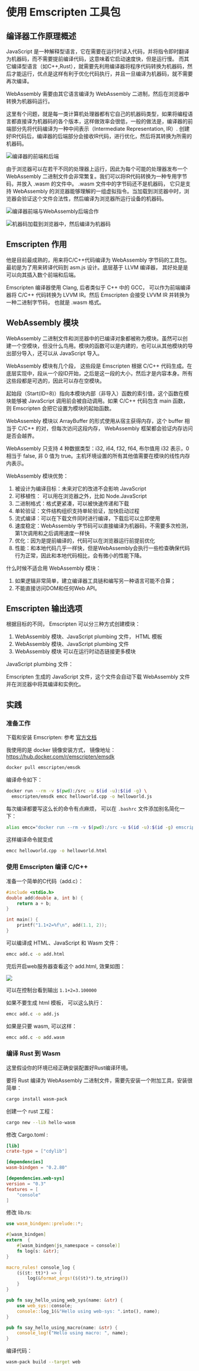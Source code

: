 # 使用 Emscripten 工具包

## 编译器工作原理概述

JavaScript 是一种解释型语言，它在需要在运行时读入代码，并将指令即时翻译为机器码，而不需要提前编译代码，这意味着它启动速度快，但是运行慢。
而其它编译型语言（如C++,Rust），就需要先利用编译器将程序代码转换为机器码，然后才能运行，优点是这样有利于优化代码执行，并且一旦编译为机器码，就不需要再次编译。

WebAssembly 需要由其它语言编译为 WebAssembly 二进制，然后在浏览器中转换为机器码运行。

这里有个问题，就是每一类计算机处理器都有它自己的机器码类型，如果将编程语言都直接译为机器码的各个版本，这样做效率会很低，一般的做法是，编译器的前端部分先将代码编译为一种中间表示（Intermediate Representation, IR）.
创建好IR代码后，编译器的后端部分会接收IR代码，进行优化，然后将其转换为所需的机器码。

![编译器的前端和后端](../assets/ir.png)

由于浏览器可以在若干不同的处理器上运行，因此为每个可能的处理器发布一个 WebAssembly 二进制文件会非常繁复。我们可以将IR代码转换为一种专用字节码，并放入 .wasm 的文件中。
.wasm 文件中的字节码还不是机器码， 它只是支持 WebAssembly 的浏览器能够理解的一组虚拟指令。当加载到浏览器中时，浏览器会验证这个文件合法性，然后编译为浏览器所运行设备的机器码。

![编译器前端与WebAssembly后端合作](../assets/ir-wasm.png)

![机器码加载到浏览器中，然后编译为机器码](../assets/wasm-machine-code.png)

## Emscripten 作用

他是目前最成熟的，用来将C/C++代码编译为 WebAssembly 字节码的工具包。最初是为了用来转译代码到 asm.js 设计。底层基于 LLVM 编译器， 其好处是是可以向其插入数个前端和后端。

Emscripten 编译器使用 Clang, 后者类似于 C++ 中的 GCC， 可以作为前端编译器将 C/C++ 代码转换为 LVVM IR。然后 Emscripten 会接受 LVVM IR 并转换为一种二进制字节码， 也就是 .wasm 格式。

## WebAssembly 模块

WebAssembly 二进制文件和浏览器中的已编译对象都被称为模块。虽然可以创建一个空模块，但没什么鸟用。模块的函数可以是内建的，也可以从其他模块的导出部分导入，还可以从 JavaScript 导入。

WebAssembly 模块有几个段， 这些段是 Emscripten 根据 C/C++ 代码生成。在底层实现中，段从一个段ID开始，之后是这一段的大小，然后才是内容本身。所有这些段都是可选的，因此可以存在空模块。

起始段（Start(ID=8)）指向本模块内部（非导入）函数的索引值，这个函数在模块能够被 JavaScript 调用前会被自动调用。如果 C/C++ 代码包含 main 函数，则 Emscripten 会把它设置为模块的起始函数。

WebAssembly 模块以 ArrayBuffer 的形式使用从宿主获得内存，这个 buffer 相当于 C/C++ 的对，但每次访问这段内存， WebAssembly 框架都会验证内存访问是否会越界。

WebAssembly 只支持 4 种数据类型：i32, i64, f32, f64, 布尔值用 i32 表示，0 相当于 false, 非 0 值为 true。主机环境设置的所有其他值需要在模块的线性内存内表示。


WebAssembly 模块优势：

1. 被设计为编译目标：未来对它的改进不会影响 JavaScript
2. 可移植性： 可以用在浏览器之外，比如 Node.JavaScript
3. 二进制格式：格式更紧凑，可以被快速传递和下载
4. 单轮验证：文件结构组织支持单轮验证，加快启动过程
5. 流式编译：可以在下载文件同时进行编译，下载后可以立即使用
6. 速度稳定：WebAssembly 字节码可以直接编译为机器码，不需要多次检测，第1次调用和之后调用速度一样快
7. 优化：因为是提前编译的，代码可以在浏览器运行前提前优化
8. 性能：和本地代码几乎一样快，但是WebAssembly会执行一些检查确保代码行为正常，因此和本地代码相比，会有微小的性能下降。

什么时候不适合用 WebAssembly 模块：

1. 如果逻辑非常简单，建立编译器工具链和编写另一种语言可能不合算；
2. 不能直接访问DOM和任何Web API。

## Emscripten 输出选项

根据目标的不同， Emscripten 可以分三种方式创建模块：

1. WebAssembly 模块、JavaScript plumbing 文件， HTML 模板
2. WebAssembly 模块、JavaScript plumbing 文件
3. WebAssembly 模块
    可以在运行时动态链接更多模块

JavaScript plumbing 文件：

Emscripten 生成的 JavaScript 文件，这个文件会自动下载 WebAssembly 文件并在浏览器中将其编译和实例化。

## 实践

### 准备工作

下载和安装 Emscripten: 参考 [官方文档](https://emscripten.org/docs/getting_started/downloads.html)

我使用的是 docker 镜像安装方式， 镜像地址： <https://hub.docker.com/r/emscripten/emsdk>

```bash
docker pull emscripten/emsdk
```

编译命令如下：

```bash
docker run --rm -v $(pwd):/src -u $(id -u):$(id -g) \
  emscripten/emsdk emcc helloworld.cpp -o helloworld.js
```

每次编译都要写这么长的命令有点麻烦， 可以在 `.bashrc` 文件添加别名简化一下：

```bash
alias emcc="docker run --rm -v $(pwd):/src -u $(id -u):$(id -g) emscripten/emsdk emcc"
```

这样编译命令就变成

```bash
emcc helloworld.cpp -o helloworld.html
```

### 使用 Emscripten 编译 C/C++ 

准备一个简单的C代码（add.c）：

```c
#include <stdio.h>
double add(double a, int b) {
    return a + b;
}

int main() {
    printf("1.1+2=%f\n", add(1.1, 2));
}
```

可以编译成 HTML、JavaScript 和 Wasm 文件：

```bash
emcc add.c -o add.html
```

完后开启web服务器查看这个 add.html, 效果如图：

![](../assets/add-c-output-html.png)

可以在控制台看到输出 `1.1+2=3.100000`

如果不要生成 html 模板， 可以这么执行：

```bash
emcc add.c -o add.js
```

如果是只要 wasm, 可以这样：

```bash
emcc add.c -o add.wasm
```

### 编译 Rust 到 Wasm

这里假设你的环境已经正确安装配置好Rust编译环境。

要将 Rust 编译为 WebAssembly 二进制文件，需要先安装一个附加工具，安装很简单：

```bash
cargo install wasm-pack
```

创建一个 rust 工程： 

```bash
cargo new --lib hello-wasm
```

修改 Cargo.toml :

```toml
[lib]
crate-type = ["cdylib"]

[dependencies]
wasm-bindgen = "0.2.80"

[dependencies.web-sys]
version = "0.3"
features = [
    "console"
]
```

修改 lib.rs:

```rust
use wasm_bindgen::prelude::*;

#[wasm_bindgen]
extern  {
    #[wasm_bindgen(js_namespace = console)]
    fn log(s: &str);
}

macro_rules! console_log {
    ($($t: tt)*) => {
        log(&format_args!($($t)*).to_string())
    }
}

pub fn say_hello_using_web_sys(name: &str) {
    use web_sys::console;
    console::log_1(&"Hello using web-sys: ".into(), name);
}

pub fn say_hello_using_macro(name: &str) {
    console_log!("Hello using macro: ", name);
}
```

编译代码：

```bash
wasm-pack build --target web
```
